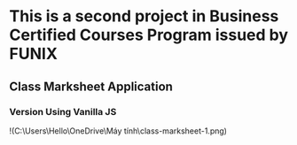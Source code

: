 # This is a second project in Business Certified Courses Program issued by FUNIX

## Class Marksheet Application

### Version Using Vanilla JS

!(C:\Users\Hello\OneDrive\Máy tính\class-marksheet-1.png)
